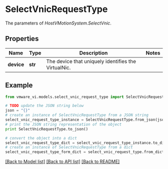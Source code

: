 # SelectVnicRequestType

The parameters of *HostVMotionSystem.SelectVnic*. 

## Properties
Name | Type | Description | Notes
------------ | ------------- | ------------- | -------------
**device** | **str** | The device that uniquely identifies the VirtualNic.  | 

## Example

```python
from vmware_vi.models.select_vnic_request_type import SelectVnicRequestType

# TODO update the JSON string below
json = "{}"
# create an instance of SelectVnicRequestType from a JSON string
select_vnic_request_type_instance = SelectVnicRequestType.from_json(json)
# print the JSON string representation of the object
print SelectVnicRequestType.to_json()

# convert the object into a dict
select_vnic_request_type_dict = select_vnic_request_type_instance.to_dict()
# create an instance of SelectVnicRequestType from a dict
select_vnic_request_type_form_dict = select_vnic_request_type.from_dict(select_vnic_request_type_dict)
```
[[Back to Model list]](../README.md#documentation-for-models) [[Back to API list]](../README.md#documentation-for-api-endpoints) [[Back to README]](../README.md)


